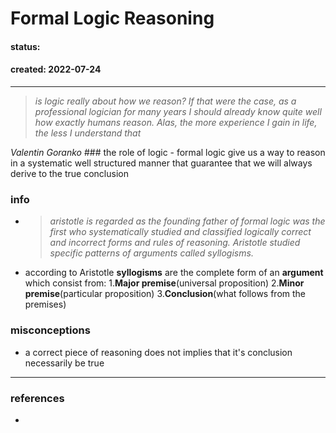 # Formal Logic Reasoning
#### status: 
#### created: 2022-07-24
---
<blockquote><cite>is logic really about how we reason? If that were the case, as a professional logician for many years I should already know quite well how exactly humans reason. Alas, the more experience I gain in life, the less I understand that </cite></blockquote>  <cite>Valentin Goranko</cite> 
### the role of logic 
- formal logic give us a way to reason in a systematic well structured manner that guarantee that we will always derive to the true conclusion 

### info
- <blockquote><cite> aristotle is regarded as the founding father of formal logic was the first who systematically studied and classified logically correct and incorrect forms and rules of reasoning. Aristotle studied specific patterns of arguments called syllogisms.</cite></blockquote>
- according to Aristotle **syllogisms** are the complete form of an **argument** which consist from:
			1.**Major premise**(universal proposition)
			2.**Minor premise**(particular proposition)
			3.**Conclusion**(what follows from the premises)

### misconceptions
- a correct piece of reasoning does not implies that it's conclusion necessarily be true

---
### references
- 